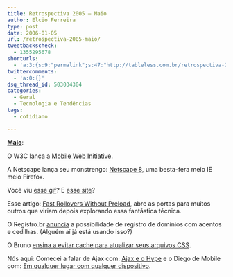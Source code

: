 ```yaml
---
title: Retrospectiva 2005 – Maio
author: Elcio Ferreira
type: post
date: 2006-01-05
url: /retrospectiva-2005-maio/
tweetbackscheck:
  - 1355295678
shorturls:
  - 'a:3:{s:9:"permalink";s:47:"http://tableless.com.br/retrospectiva-2005-maio";s:7:"tinyurl";s:26:"http://tinyurl.com/3bg46u7";s:4:"isgd";s:19:"http://is.gd/dt0sy9";}'
twittercomments:
  - 'a:0:{}'
dsq_thread_id: 503034304
categories:
  - Geral
  - Tecnologia e Tendências
tags:
  - cotidiano

---
```

**[Maio][1]**:

O W3C lança a [Mobile Web Initiative][2].

A Netscape lança seu monstrengo: [Netscape 8][3], uma besta-fera meio IE meio Firefox.

Você viu [esse gif][4]? E [esse site][5]?

Esse artigo:  [Fast Rollovers Without Preload][6], abre as portas para muitos outros que viriam depois explorando essa fantástica técnica.

O Registro.br [anuncia][7] a possibilidade de registro de domínios com acentos e cedilhas. (Alguém aí já está usando isso?)

O Bruno [ensina a evitar cache para atualizar seus arquivos CSS][8].

Nós aqui: Comecei a falar de Ajax com: [Ajax e o Hype][9] e o Diego de Mobile com: [Em qualquer lugar com qualquer dispositivo][10].

 [1]: http://tableless.com.br/2005/05/
 [2]: http://www.w3.org/Mobile/
 [3]: http://browser.netscape.com/ns8/
 [4]: http://mboffin.com/stuff/designline-openair.gif
 [5]: http://www.trovster.com/desktop/desktop/
 [6]: http://wellstyled.com/css-nopreload-rollovers.html
 [7]: http://registro.br/anuncios/20050504.html
 [8]: http://brunotorres.net/2005/05/30/evitando-caching-css
 [9]: http://blog.elcio.com.br/ajax_e_o_hype/
 [10]: http://tableless.com.br/em_qualquer_lugar_com_qualquer_dispositivo